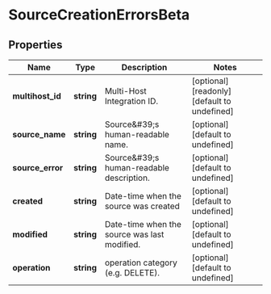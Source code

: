 # SourceCreationErrorsBeta

## Properties

Name | Type | Description | Notes
------------ | ------------- | ------------- | -------------
**multihost_id** | **string** | Multi-Host Integration ID. | [optional] [readonly] [default to undefined]
**source_name** | **string** | Source\&#39;s human-readable name. | [optional] [default to undefined]
**source_error** | **string** | Source\&#39;s human-readable description. | [optional] [default to undefined]
**created** | **string** | Date-time when the source was created | [optional] [default to undefined]
**modified** | **string** | Date-time when the source was last modified. | [optional] [default to undefined]
**operation** | **string** | operation category (e.g. DELETE). | [optional] [default to undefined]

